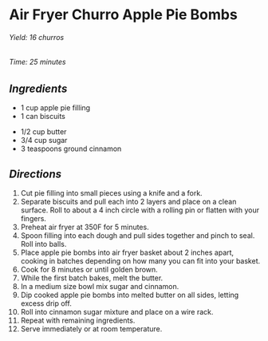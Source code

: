 # Air Fryer Churro Apple Pie Bombs

######  Yield: 16 churros
######  Time:  25 minutes

##  *Ingredients*
- 1 cup apple pie filling
- 1 can biscuits
<!--  -->
- 1/2 cup butter
- 3/4 cup sugar
- 3 teaspoons ground cinnamon

##  *Directions*
1. Cut pie filling into small pieces using a knife and a fork.
2. Separate biscuits and pull each into 2 layers and place on a clean surface. Roll to about a 4 inch circle with a rolling pin or flatten with your fingers.
3. Preheat air fryer at 350F for 5 minutes.
4. Spoon filling into each dough and pull sides together and pinch to seal. Roll into balls.
5. Place apple pie bombs into air fryer basket about 2 inches apart, cooking in batches depending on how many you can fit into your basket.
6. Cook for 8 minutes or until golden brown.
7. While the first batch bakes, melt the butter.
8. In a medium size bowl mix sugar and cinnamon.
9. Dip cooked apple pie bombs into melted butter on all sides, letting excess drip off.
10. Roll into cinnamon sugar mixture and place on a wire rack.
11. Repeat with remaining ingredients.
12. Serve immediately or at room temperature.